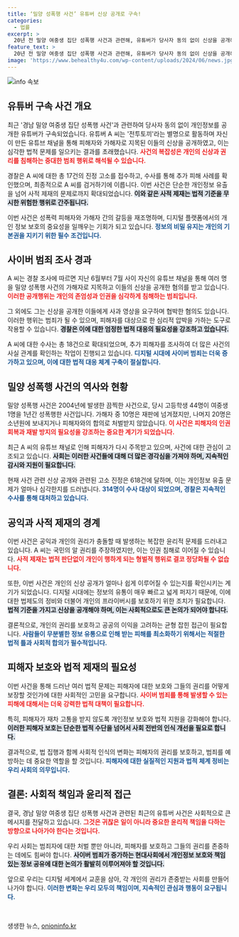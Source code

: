 ```yaml
---
title: ‘밀양 성폭행 사건’ 유튜버 신상 공개로 구속!
categories:
  - 법률
excerpt: >
  20년 전 밀양 여중생 집단 성폭행 사건과 관련해, 유튜버가 당사자 동의 없이 신상을 공개해 구속됐다. 불법 정보 유포와 협박 혐의로 수사 중인 이 사건은 여전히 논란의 중심에 있다. 더 많은 충격과 진실이 밝혀질 예정이다!
feature_text: >
  20년 전 밀양 여중생 집단 성폭행 사건과 관련해, 유튜버가 당사자 동의 없이 신상을 공개해 구속됐다. 불법 정보 유포와 협박 혐의로 수사 중인 이 사건은 여전히 논란의 중심에 있다. 더 많은 충격과 진실이 밝혀질 예정이다!
image: 'https://www.behealthy4u.com/wp-content/uploads/2024/06/news.jpg'
---
```


<p><img src="https://www.behealthy4u.com/wp-content/uploads/2024/06/news.jpg" alt="info 속보" /></p>

<h2 data-ke-size="size26">유튜버 구속 사건 개요</h2>

<p data-ke-size="size16">최근 '경남 밀양 여중생 집단 성폭행 사건'과 관련하여 당사자 동의 없이 개인정보를 공개한 유튜버가 구속되었습니다. 유튜버 A 씨는 '전투토끼'라는 별명으로 활동하며 자신이 만든 유튜브 채널을 통해 피해자와 가해자로 지목된 이들의 신상을 공개하였고, 이는 심각한 법적 문제를 일으키는 결과를 초래했습니다.  <b><span style="color: #ee2323;">사건의 복잡성은 개인의 신상과 권리를 침해하는 중대한 범죄 행위로 해석될 수 있습니다.</span></b> </p>

<p data-ke-size="size16">경찰은 A 씨에 대한 총 17건의 진정 고소를 접수하고, 수사를 통해 추가 피해 사례를 확인했으며, 최종적으로 A 씨를 검거하기에 이릅니다. 이번 사건은 단순한 개인정보 유출을 넘어 사적 제재의 문제로까지 확대되었습니다. <b><span style="background-color: #21538527;">이와 같은 사적 제재는 법적 기준을 무시한 위험한 행위로 간주됩니다.</span></b> </p>

<p data-ke-size="size16">이번 사건은 성폭력 피해자와 가해자 간의 갈등을 재조명하며, 디지털 플랫폼에서의 개인 정보 보호의 중요성을 일깨우는 기회가 되고 있습니다. <b><span style="color: #1a5490;">정보의 비밀 유지는 개인의 기본권을 지키기 위한 필수 조건입니다.</span></b> </p>

<h2 data-ke-size="size26">사이버 범죄 조사 경과</h2>

<p data-ke-size="size16">A 씨는 경찰 조사에 따르면 지난 6월부터 7월 사이 자신의 유튜브 채널을 통해 여러 명을 밀양 성폭행 사건의 가해자로 지목하고 이들의 신상을 공개한 혐의를 받고 있습니다. <b><span style="color: #ee2323;">이러한 공개행위는 개인의 존엄성과 인권을 심각하게 침해하는 범죄입니다.</span></b> </p>

<p data-ke-size="size16">그 외에도 그는 신상을 공개한 이들에게 사과 영상을 요구하며 협박한 혐의도 있습니다. 이러한 행위는 범죄가 될 수 있으며, 피해자를 대상으로 한 심리적 압박을 가하는 도구로 작용할 수 있습니다. <b><span style="background-color: #21538527;">경찰은 이에 대한 엄정한 법적 대응의 필요성을 강조하고 있습니다.</span></b> </p>

<p data-ke-size="size16">A 씨에 대한 수사는 총 18건으로 확대되었으며, 추가 피해자를 조사하여 더 많은 사건의 사실 관계를 확인하는 작업이 진행되고 있습니다. <b><span style="color: #1a5490;">디지털 시대에 사이버 범죄는 더욱 증가하고 있으며, 이에 대한 법적 대응 체계 구축이 절실합니다.</span></b> </p>

<h2 data-ke-size="size26">밀양 성폭행 사건의 역사와 현황</h2>

<p data-ke-size="size16">밀양 성폭행 사건은 2004년에 발생한 끔찍한 사건으로, 당시 고등학생 44명이 여중생 1명을 1년간 성폭행한 사건입니다. 가해자 중 10명은 재판에 넘겨졌지만, 나머지 20명은 소년원에 보내지거나 피해자와의 합의로 처벌받지 않았습니다. <b><span style="color: #ee2323;">이 사건은 피해자의 인권 회복과 재발 방지의 필요성을 강조하는 중요한 계기가 되었습니다.</span></b> </p>

<p data-ke-size="size16">최근 A 씨의 유튜브 채널로 인해 피해자가 다시 주목받고 있으며, 사건에 대한 관심이 고조되고 있습니다. <b><span style="background-color: #21538527;">사회는 이러한 사건들에 대해 더 많은 경각심을 가져야 하며, 지속적인 감시와 지원이 필요합니다.</span></b> </p>

<p data-ke-size="size16">현재 사건 관련 신상 공개와 관련된 고소 진정은 618건에 달하며, 이는 개인정보 유출 문제가 얼마나 심각한지를 드러냅니다. <b><span style="color: #1a5490;">314명이 수사 대상이 되었으며, 경찰은 지속적인 수사를 통해 대처하고 있습니다.</span></b> </p>

<h2 data-ke-size="size26">공익과 사적 제재의 경계</h2>

<p data-ke-size="size16">이번 사건은 공익과 개인의 권리가 충돌할 때 발생하는 복잡한 윤리적 문제를 드러내고 있습니다. A 씨는 국민의 알 권리를 주장하였지만, 이는 인권 침해로 이어질 수 있습니다. <b><span style="color: #ee2323;">사적 제재는 법적 판단없이 개인이 행하게 되는 형벌적 행위로 결코 정당화될 수 없습니다.</span></b> </p>

<p data-ke-size="size16">또한, 이번 사건은 개인의 신상 공개가 얼마나 쉽게 이루어질 수 있는지를 확인시키는 계기가 되었습니다. 디지털 시대에는 정보의 유통이 매우 빠르고 넓게 퍼지기 때문에, 이에 대한 법제도의 정비와 더불어 개인의 프라이버시를 보호하기 위한 조치가 필요합니다. <b><span style="background-color: #21538527;">법적 기준을 가지고 신상을 공개해야 하며, 이는 사회적으로도 큰 논의가 되어야 합니다.</span></b> </p>

<p data-ke-size="size16">결론적으로, 개인의 권리를 보호하고 공공의 이익을 고려하는 균형 잡힌 접근이 필요합니다. <b><span style="color: #1a5490;">사람들이 무분별한 정보 유통으로 인해 받는 피해를 최소화하기 위해서는 적절한 법적 틀과 사회적 합의가 필수적입니다.</span></b> </p>

<h2 data-ke-size="size26">피해자 보호와 법적 제재의 필요성</h2>

<p data-ke-size="size16">이번 사건을 통해 드러난 여러 법적 문제는 피해자에 대한 보호와 그들의 권리를 어떻게 보장할 것인가에 대한 사회적인 고민을 요구합니다. <b><span style="color: #ee2323;">사이버 범죄를 통해 발생할 수 있는 피해에 대해서는 더욱 강력한 법적 대책이 필요합니다.</span></b> </p>

<p data-ke-size="size16">특히, 피해자가 재차 고통을 받지 않도록 개인정보 보호와 법적 지원을 강화해야 합니다. <b><span style="background-color: #21538527;">이러한 피해자 보호는 단순한 법적 수단을 넘어서 사회 전반의 인식 개선을 필요로 합니다.</span></b> </p>

<p data-ke-size="size16">결과적으로, 법 집행과 함께 사회적 인식의 변화는 피해자의 권리를 보호하고, 범죄를 예방하는 데 중요한 역할을 할 것입니다. <b><span style="color: #1a5490;">피해자에 대한 실질적인 지원과 법적 체계 정비는 우리 사회의 의무입니다.</span></b> </p>

<h2 data-ke-size="size26">결론: 사회적 책임과 윤리적 접근</h2>

<p data-ke-size="size16">결국, 경남 밀양 여중생 집단 성폭행 사건과 관련된 최근의 유튜버 사건은 사회적으로 큰 메시지를 전달하고 있습니다. <b><span style="color: #ee2323;">그것은 귀찮은 일이 아니라 중요한 윤리적 책임을 다하는 방향으로 나아가야 한다는 것입니다.</span></b> </p>

<p data-ke-size="size16">우리 사회는 범죄자에 대한 처벌 뿐만 아니라, 피해자를 보호하고 그들의 권리를 존중하는 데에도 힘써야 합니다. <b><span style="background-color: #21538527;">사이버 범죄가 증가하는 현대사회에서 개인정보 보호와 책임 있는 정보 공유에 대한 논의가 활발히 이루어져야 할 것입니다.</span></b> </p>

<p data-ke-size="size16">앞으로 우리는 디지털 세계에서 교훈을 삼아, 각 개인의 권리가 존중받는 사회를 만들어 나가야 합니다. <b><span style="color: #1a5490;">이러한 변화는 우리 모두의 책임이며, 지속적인 관심과 행동이 요구됩니다.</span></b> </p>

<p data-ke-size="size16">&nbsp;</p>
생생한 뉴스, <a href="https://onioninfo.kr" rel="dofollow">onioninfo.kr</a>


